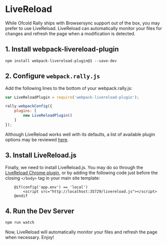 # LiveReload

While Ofcold Rally ships with Browsersync support out of the box, you may prefer to use LiveReload. LiveReload can automatically monitor your files for changes and refresh the page when a modification is detected.

## 1. Install webpack-livereload-plugin

```
npm install webpack-livereload-plugin@1 --save-dev
```

## 2. Configure `webpack.rally.js`

Add the following lines to the bottom of your webpack.rally.js:

```js
var LiveReloadPlugin = require('webpack-livereload-plugin');

rally.webpackConfig({
    plugins: [
        new LiveReloadPlugin()
    ]
});
```

Although LiveReload works well with its defaults, a list of available plugin options may be reviewed [here](https://github.com/statianzo/webpack-livereload-plugin/blob/master/README.md).

## 3. Install LiveReload.js

Finally, we need to install LiveReload.js. You may do so through the [LiveReload Chrome plugin](https://chrome.google.com/webstore/detail/livereload/jnihajbhpnppcggbcgedagnkighmdlei),
or by adding the following code just before the closing `</body>` tag in your main site template:

```blade
    @if(config('app.env') == 'local')
        <script src="http://localhost:35729/livereload.js"></script>
    @endif
```

## 4. Run the Dev Server

```bash
npm run watch
```

Now, LiveReload will automatically monitor your files and refresh the page when necessary. Enjoy!
